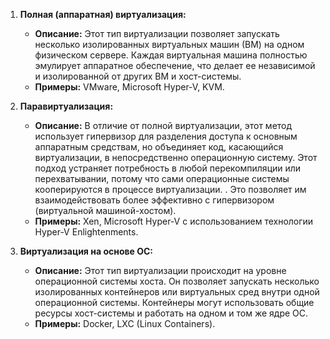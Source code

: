 
1. **Полная (аппаратная) виртуализация:**
   - **Описание:** Этот тип виртуализации позволяет запускать несколько изолированных виртуальных машин (ВМ) на одном физическом сервере. Каждая виртуальная машина полностью эмулирует аппаратное обеспечение, что делает ее независимой и изолированной от других ВМ и хост-системы.
   - **Примеры:** VMware, Microsoft Hyper-V, KVM.

2. **Паравиртуализация:**
   - **Описание:** В отличие от полной виртуализации, этот метод использует гипервизор для разделения доступа к основным аппаратным средствам, но объединяет код, касающийся виртуализации, в непосредственно операционную систему. Этот подход устраняет потребность в любой перекомпиляции или перехватывании, потому что сами операционные системы кооперируются в процессе виртуализации.
. Это позволяет им взаимодействовать более эффективно с гипервизором (виртуальной машиной-хостом).
   - **Примеры:** Xen, Microsoft Hyper-V с использованием технологии Hyper-V Enlightenments.

3. **Виртуализация на основе ОС:**
   - **Описание:** Этот тип виртуализации происходит на уровне операционной системы хоста. Он позволяет запускать несколько изолированных контейнеров или виртуальных сред внутри одной операционной системы. Контейнеры могут использовать общие ресурсы хост-системы и работать на одном и том же ядре ОС.
   - **Примеры:** Docker, LXC (Linux Containers).

